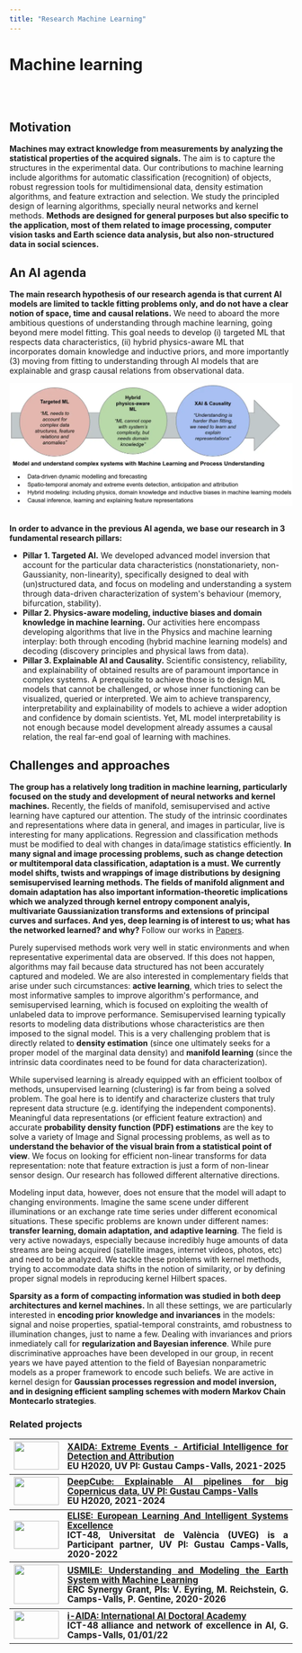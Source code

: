 ```yaml
---
title: "Research Machine Learning"
---
```


# Machine learning

<br> </br>

## Motivation

**Machines may extract knowledge from measurements by analyzing the statistical properties of the acquired signals.** The aim is to capture the structures in the experimental data. Our contributions to machine learning include algorithms for automatic classification (recognition) of objects, robust regression tools for multidimensional data, density estimation algorithms, and feature extraction and selection. We study the principled design of learning algorithms, specially neural networks and kernel methods. **Methods are designed for general purposes but also specific to the application, most of them related to image processing, computer vision tasks and Earth science data analysis, but also non-structured data in social sciences.**

## An AI agenda

**The main research hypothesis of our research agenda is that current AI models are limited to tackle fitting problems only, and do not have a clear notion of space, time and causal relations.** We need to aboard the more ambitious questions of understanding through machine learning, going beyond mere model fitting. This goal needs to develop (i) targeted ML that respects data characteristics, (ii) hybrid physics-aware ML that incorporates domain knowledge and inductive priors, and more importantly (3) moving from fitting to understanding through AI models that are explainable and grasp causal relations from observational data.

<img src="img/philosophy_balls.webp" style="width:800px; display: block; margin: auto"></img>
<br>

**In order to advance in the previous AI agenda, we base our research in 3 fundamental research pillars:**

- **Pillar 1. Targeted AI.** We developed advanced model inversion that account for the particular data characteristics (nonstationariety, non-Gaussianity, non-linearity), specifically designed to deal with (un)structured data, and focus on modeling and understanding a system through data-driven characterization of system's behaviour (memory, bifurcation, stability).
- **Pillar 2. Physics-aware modeling, inductive biases and domain knowledge in machine learning.** Our activities here encompass developing algorithms that live in the Physics and machine learning interplay: both through encoding (hybrid machine learning models) and decoding (discovery principles and physical laws from data).
- **Pillar 3. Explainable AI and Causality.** Scientific consistency, reliability, and explainability of obtained results are of paramount importance in complex systems. A prerequisite to achieve those is to design ML models that cannot be challenged, or whose inner functioning can be visualized, queried or interpreted. We aim to achieve transparency, interpretability and explainability of models to achieve a wider adoption and confidence by domain scientists. Yet, ML model interpretability is not enough because model development already assumes a causal relation, the real far-end goal of learning with machines.

## Challenges and approaches

**The group has a relatively long tradition in machine learning, particularly focused on the study and development of neural networks and kernel machines.** Recently, the fields of manifold, semisupervised and active learning have captured our attention. The study of the intrinsic coordinates and representations where data in general, and images in particular, live is interesting for many applications. Regression and classification methods must be modified to deal with changes in data/image statistics efficiently. **In many signal and image processing problems, such as change detection or multitemporal data classification, adaptation is a must. We currently model shifts, twists and wrappings of image distributions by designing semisupervised learning methods. The fields of manifold alignment and domain adaptation has also important information-theoretic implications which we analyzed through kernel entropy component analyis, multivariate Gaussianization transforms and extensions of principal curves and surfaces. And yes, deep learning is of interest to us; what has the networked learned? and why?** Follow our works in [Papers](papers.html).

Purely supervised methods work very well in static environments and when representative experimental data are observed. If this does not happen, algorithms may fail because data structured has not been accurately captured and modeled. We are also interested in complementary fields that arise under such circumstances: **active learning**, which tries to select the most informative samples to improve algorithm's performance, and semisupervised learning, which is focused on exploiting the wealth of unlabeled data to improve performance. Semisupervised learning typically resorts to modeling data distributions whose characteristics are then imposed to the signal model. This is a very challenging problem that is directly related to **density estimation** (since one ultimately seeks for a proper model of the marginal data density) and **manifold learning** (since the intrinsic data coordinates need to be found for data characterization).

While supervised learning is already equipped with an efficient toolbox of methods, unsupervised learning (clustering) is far from being a solved problem. The goal here is to identify and characterize clusters that truly represent data structure (e.g. identifying the independent components). Meaningful data representations (or efficient feature extraction) and accurate **probability density function (PDF) estimations** are the key to solve a variety of Image and Signal processing problems, as well as to **understand the behavior of the visual brain from a statistical point of view**. We focus on looking for efficient non-linear transforms for data representation: note that feature extraction is just a form of non-linear sensor design. Our research has followed different alternative directions.

Modeling input data, however, does not ensure that the model will adapt to changing environments. Imagine the same scene under different illuminations or an exchange rate time series under different economical situations. These specific problems are known under different names: **transfer learning, domain adaptation, and adaptive learning**. The field is very active nowadays, especially because incredibly huge amounts of data streams are being acquired (satellite images, internet videos, photos, etc) and need to be analyzed. We tackle these problems with kernel methods, trying to accommodate data shifts in the notion of similarity, or by defining proper signal models in reproducing kernel Hilbert spaces.

**Sparsity as a form of compacting information was studied in both deep architectures and kernel machines.** In all these settings, we are particularly interested in **encoding prior knowledge and invariances** in the models: signal and noise properties, spatial-temporal constraints, amd robustness to illumination changes, just to name a few. Dealing with invariances and priors inmediately call for **regularization and Bayesian inference**. While pure discriminative approaches have been developed in our group, in recent years we have payed attention to the field of Bayesian nonparametric models as a proper framework to encode such beliefs. We are active in kernel design for **Gaussian processes regression and model inversion, and in designing efficient sampling schemes with modern Markov Chain Montecarlo strategies**.

### Related projects

<div class="content-container" style="font-size: 1.1em; text-align: justify; line-height: 1.1;">

  <table class="table table-hover">
    <tr>
      <th style="width: 10%">
        <img src="/isp/images/research/h2020.jpg" height="50" width="80">
      </th>
      <th style="width: 90%">
        <a href="https://xaida.eu">XAIDA: Extreme Events - Artificial Intelligence for Detection and Attribution</a><br>
        EU H2020, UV PI: Gustau Camps-Valls, 2021-2025
      </th>
    </tr>
    <tr>
      <th style="width: 10%">
        <img src="/isp/images/research/h2020.jpg" height="50" width="80">
      </th>
      <th style="width: 90%">
        <a href="https://deepcube-h2020.eu">DeepCube: Explainable AI pipelines for big Copernicus data, UV PI: Gustau
          Camps-Valls</a><br>
        EU H2020, 2021-2024
      </th>
    </tr>
    <tr>
      <th style="width: 10%">
        <img src="/isp/images/research/h2020.jpg" height="50" width="80">
      </th>
      <th style="width: 90%">
        <a href="https://www.elise-ai.eu/">ELISE: European Learning And Intelligent Systems Excellence</a><br>
        ICT-48, Universitat de València (UVEG) is a Participant partner, UV PI: Gustau Camps-Valls, 2020-2022
      </th>
    </tr>
    <tr>
      <th style="width: 10%">
        <img src="/isp/images/research/erc.png" height="70" width="80">
      </th>
      <th style="width: 90%">
        <a href="https://www.usmile-erc.eu/">USMILE: Understanding and Modeling the Earth System with Machine
          Learning</a><br>
        ERC Synergy Grant, PIs: V. Eyring, M. Reichstein, G. Camps-Valls, P. Gentine, 2020-2026
      </th>
    </tr>
    <tr>
      <th style="width: 10%">
        <img src="/isp/images/research/aida.png" height="50" width="80">
      </th>
      <th style="width: 90%">
        <a href="https://www.i-aida.org/">i-AIDA: International AI Doctoral Academy</a><br>
        ICT-48 alliance and network of excellence in AI, G. Camps-Valls, 01/01/22
      </th>
    </tr>
  </table>

  <br>
  <br>
</div>
